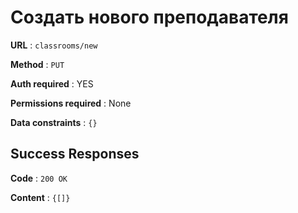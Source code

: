# Создать нового преподавателя

**URL** : `classrooms/new`

**Method** : `PUT`

**Auth required** : YES

**Permissions required** : None

**Data constraints** : `{}`

## Success Responses

**Code** : `200 OK`

**Content** : `{[]}`